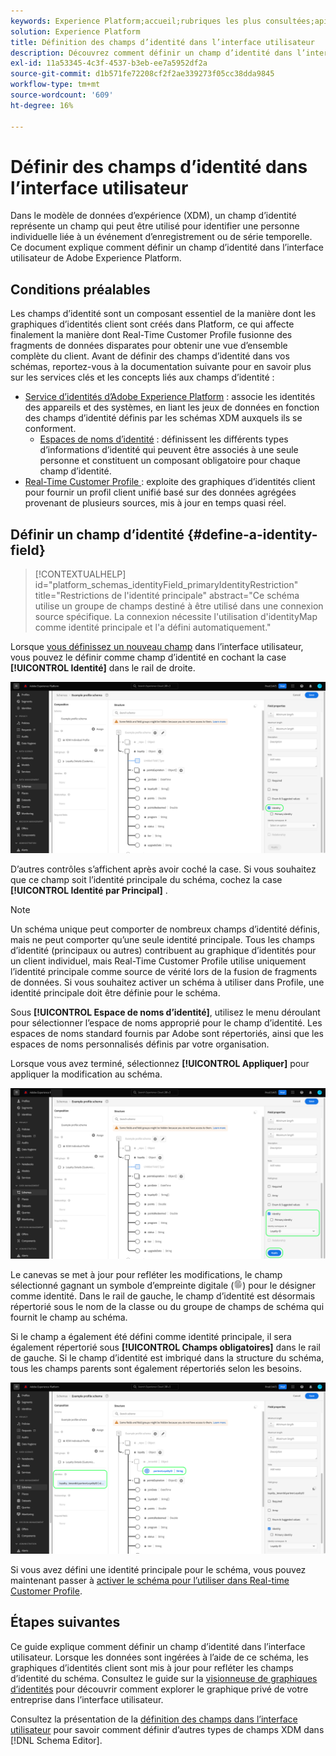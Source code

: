 ```yaml
---
keywords: Experience Platform;accueil;rubriques les plus consultées;api;API;XDM;système XDM;modèle de données d’expérience;modèle de données;ui;espace de travail;identité;champ;
solution: Experience Platform
title: Définition des champs d’identité dans l’interface utilisateur
description: Découvrez comment définir un champ d’identité dans l’interface utilisateur de l’Experience Platform.
exl-id: 11a53345-4c3f-4537-b3eb-ee7a5952df2a
source-git-commit: d1b571fe72208cf2f2ae339273f05cc38dda9845
workflow-type: tm+mt
source-wordcount: '609'
ht-degree: 16%

---
```


# Définir des champs d’identité dans l’interface utilisateur

Dans le modèle de données d’expérience (XDM), un champ d’identité représente un champ qui peut être utilisé pour identifier une personne individuelle liée à un événement d’enregistrement ou de série temporelle. Ce document explique comment définir un champ d’identité dans l’interface utilisateur de Adobe Experience Platform.

## Conditions préalables

Les champs d’identité sont un composant essentiel de la manière dont les graphiques d’identités client sont créés dans Platform, ce qui affecte finalement la manière dont Real-Time Customer Profile fusionne des fragments de données disparates pour obtenir une vue d’ensemble complète du client. Avant de définir des champs d’identité dans vos schémas, reportez-vous à la documentation suivante pour en savoir plus sur les services clés et les concepts liés aux champs d’identité :

* [Service d’identités d’Adobe Experience Platform](../../../identity-service/home.md) : associe les identités des appareils et des systèmes, en liant les jeux de données en fonction des champs d’identité définis par les schémas XDM auxquels ils se conforment.
   * [Espaces de noms d’identité](../../../identity-service/features/namespaces.md) : définissent les différents types d’informations d’identité qui peuvent être associés à une seule personne et constituent un composant obligatoire pour chaque champ d’identité.
* [ Real-Time Customer Profile ](../../../profile/home.md) : exploite des graphiques d’identités client pour fournir un profil client unifié basé sur des données agrégées provenant de plusieurs sources, mis à jour en temps quasi réel.

## Définir un champ d’identité {#define-a-identity-field}

>[!CONTEXTUALHELP]
>id="platform_schemas_identityField_primaryIdentityRestriction"
>title="Restrictions de l&#39;identité principale"
>abstract="Ce schéma utilise un groupe de champs destiné à être utilisé dans une connexion source spécifique. La connexion nécessite l&#39;utilisation d&#39;identityMap comme identité principale et l&#39;a défini automatiquement."

Lorsque [vous définissez un nouveau champ](./overview.md#define) dans l’interface utilisateur, vous pouvez le définir comme champ d’identité en cochant la case **[!UICONTROL Identité]** dans le rail de droite.

![](../../images/ui/fields/special/identity.png)

D’autres contrôles s’affichent après avoir coché la case. Si vous souhaitez que ce champ soit l’identité principale du schéma, cochez la case **[!UICONTROL Identité par Principal]** .

>[!NOTE]
>
>Un schéma unique peut comporter de nombreux champs d’identité définis, mais ne peut comporter qu’une seule identité principale. Tous les champs d’identité (principaux ou autres) contribuent au graphique d’identités pour un client individuel, mais Real-Time Customer Profile utilise uniquement l’identité principale comme source de vérité lors de la fusion de fragments de données. Si vous souhaitez activer un schéma à utiliser dans Profile, une identité principale doit être définie pour le schéma.

Sous **[!UICONTROL Espace de noms d’identité]**, utilisez le menu déroulant pour sélectionner l’espace de noms approprié pour le champ d’identité. Les espaces de noms standard fournis par Adobe sont répertoriés, ainsi que les espaces de noms personnalisés définis par votre organisation.

Lorsque vous avez terminé, sélectionnez **[!UICONTROL Appliquer]** pour appliquer la modification au schéma.

![](../../images/ui/fields/special/identity-config.png)

Le canevas se met à jour pour refléter les modifications, le champ sélectionné gagnant un symbole d’empreinte digitale (![](/help/images/icons/identity-service.png)) pour le désigner comme identité. Dans le rail de gauche, le champ d’identité est désormais répertorié sous le nom de la classe ou du groupe de champs de schéma qui fournit le champ au schéma.

Si le champ a également été défini comme identité principale, il sera également répertorié sous **[!UICONTROL Champs obligatoires]** dans le rail de gauche. Si le champ d’identité est imbriqué dans la structure du schéma, tous les champs parents sont également répertoriés selon les besoins.

![](../../images/ui/fields/special/identity-applied.png)

Si vous avez défini une identité principale pour le schéma, vous pouvez maintenant passer à [activer le schéma pour l’utiliser dans Real-time Customer Profile](../resources/schemas.md#profile).

## Étapes suivantes

Ce guide explique comment définir un champ d’identité dans l’interface utilisateur. Lorsque les données sont ingérées à l’aide de ce schéma, les graphiques d’identités client sont mis à jour pour refléter les champs d’identité du schéma. Consultez le guide sur la [visionneuse de graphiques d’identités](../../../identity-service/features/identity-graph-viewer.md) pour découvrir comment explorer le graphique privé de votre entreprise dans l’interface utilisateur.

Consultez la présentation de la [définition des champs dans l’interface utilisateur](./overview.md#special) pour savoir comment définir d’autres types de champs XDM dans [!DNL Schema Editor].
